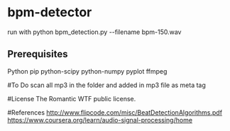 # bpm-detector
run with
python bpm_detection.py --filename bpm-150.wav



## Prerequisites
Python
pip
python-scipy
python-numpy
pyplot
ffmpeg

#To Do 
scan all mp3 in the folder and added in mp3 file as meta tag

#License 
The Romantic WTF public license.

#References 
http://www.flipcode.com/misc/BeatDetectionAlgorithms.pdf
https://www.coursera.org/learn/audio-signal-processing/home
